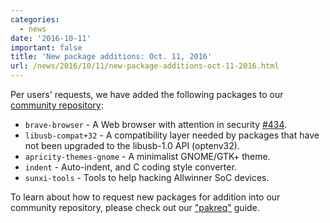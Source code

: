 ```yaml
---
categories:
  - news
date: '2016-10-11'
important: false
title: 'New package additions: Oct. 11, 2016'
url: /news/2016/10/11/new-package-additions-oct-11-2016.html
---
```



Per users' requests, we have added the following packages to our [community repository](https://repo.aosc.io/):

- `brave-browser` - A Web browser with attention in security [#434](https://github.com/AOSC-Dev/aosc-os-abbs/issues/434).
- `libusb-compat+32` - A compatibility layer needed by packages that have not been upgraded to the libusb-1.0 API (optenv32).
- `apricity-themes-gnome` - A minimalist GNOME/GTK+ theme.
- `indent` - Auto-indent, and C coding style converter.
- `sunxi-tools` - Tools to help hacking Allwinner SoC devices.

To learn about how to request new packages for addition into our community repository, please check out our ["pakreq"](https://github.com/AOSC-Dev/aosc-os-abbs/blob/staging/CONTRIBUTING.md#hey-i-need-a-new-package) guide.